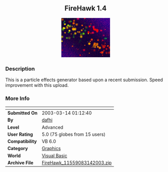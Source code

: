 ﻿<div align="center">

## FireHawk 1\.4

<img src="PIC2002128646385511.gif">
</div>

### Description

This is a particle effects generator based upon a recent submission. Speed improvement with this upload.
 
### More Info
 


<span>             |<span>
---                |---
**Submitted On**   |2003-03-14 01:12:40
**By**             |[dafhi](https://github.com/Planet-Source-Code/PSCIndex/blob/master/ByAuthor/dafhi.md)
**Level**          |Advanced
**User Rating**    |5.0 (75 globes from 15 users)
**Compatibility**  |VB 6\.0
**Category**       |[Graphics](https://github.com/Planet-Source-Code/PSCIndex/blob/master/ByCategory/graphics__1-46.md)
**World**          |[Visual Basic](https://github.com/Planet-Source-Code/PSCIndex/blob/master/ByWorld/visual-basic.md)
**Archive File**   |[FireHawk\_11559083142003\.zip](https://github.com/Planet-Source-Code/dafhi-firehawk-1-4__1-41352/archive/master.zip)









